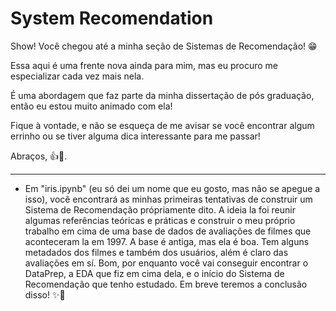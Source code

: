 # System Recomendation

Show! Você chegou até a minha seção de Sistemas de Recomendação! 😁

Essa aqui é uma frente nova ainda para mim, mas eu procuro me especializar cada vez mais nela.

É uma abordagem que faz parte da minha dissertação de pós graduação, então eu estou muito animado com ela!

Fique à vontade, e não se esqueça de me avisar se você encontrar algum errinho ou se tiver alguma dica interessante para me passar!

Abraços, 👍🐄.


------------------------------------------------------------------------------------------------------------------------------------------------

* Em "iris.ipynb" (eu só dei um nome que eu gosto, mas não se apegue a isso), você encontrará as minhas primeiras tentativas de construir um Sistema de Recomendação própriamente dito. A ideia la foi reunir algumas referências teóricas e práticas e construir o meu próprio trabalho em cima de uma base de dados de avaliações de filmes que aconteceram la em 1997. A base é antiga, mas ela é boa. Tem alguns metadados dos filmes e também dos usuários, além é claro das avaliações em sí. Bom, por enquanto você vai conseguir encontrar o DataPrep, a EDA que fiz em cima dela, e o início do Sistema de Recomendação que tenho estudado. Em breve teremos a conclusão disso! ✨🎥
